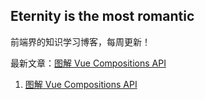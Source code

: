 ## Eternity is the most romantic

前端界的知识学习博客，每周更新！

最新文章：[图解 Vue Compositions API](./FE/图解%20Vue%20Compositions%20API.md)

1. [图解 Vue Compositions API](./FE/图解%20Vue%20Compositions%20API.md)
